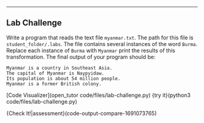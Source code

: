 ----------

## Lab Challenge
Write a program that reads the text file `myanmar.txt`. The path for this file is `student_folder/.labs`. The file contains several instances of the word `Burma`. Replace each instance of `Burma` with `Myanmar` print the results of this transformation. The final output of your program should be:

```text
Myanmar is a country in Southeast Asia.
The capital of Myanmar is Naypyidaw.
Its population is about 54 million people.
Myanmar is a former British colony.
```

[Code Visualizer](open_tutor code/files/lab-challenge.py)
{try it}(python3 code/files/lab-challenge.py)

{Check It!|assessment}(code-output-compare-1691073765)
